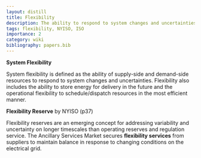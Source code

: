 ```yaml
---
layout: distill
title: Flexibility
description: The ability to respond to system changes and uncertainties.
tags: flexibility, NYISO, ISO
importance: 2
category: wiki
bibliography: papers.bib
---
```


**System Flexibility** <d-cite key="nerc2010flexible"></d-cite>

System flexibility is defined as the ability of supply-side and demand-side resources to respond to system changes and uncertainties.
Flexibility also includes the ability to store energy for delivery in the future and the operational flexibility to schedule/dispatch resources in the most efficient manner.

**Flexibility Reserve** by NYISO <d-cite key="nyiso2024power"></d-cite> (p37)

Flexibility reserves are an emerging concept for addressing variability and uncertainty on longer timescales than operating reserves and regulation service.
The Ancillary Services Market secures **flexibility services** from suppliers to maintain balance in response to changing conditions on the electrical grid.
